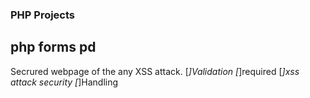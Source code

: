 ### PHP Projects 

## php forms pd
Secrured webpage of the any XSS attack.
[*]Validation
[*]required
[*]xss attack security
[*]Handling

